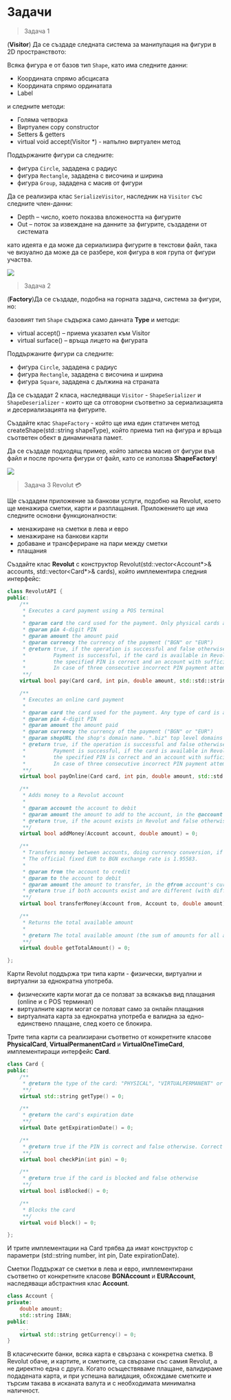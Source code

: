 # Задачи

> Задача 1

(**Visitor**) Да се създаде следната система за манипулация на фигури в 2D пространството:

Всяка фигура е от базов тип `Shape`, като има следните данни:
- Координата спрямо абсцисата
- Координата спрямо ординатата
- Label

и следните методи:
- Голяма четворка
- Виртуален copy constructor
- Setters & getters
- virtual void accept(Visitor *) - напълно виртуален метод

Поддържаните фигури са следните:
- фигура `Circle`, зададена с радиус
- фигура `Rectangle`, зададена с височина и ширина
- фигура `Group`, зададена с масив от фигури

Да се реализира клас `SerializeVisitor`, наследник на `Visitor` със следните член-данни:
- Depth – число, което показва вложеността на фигурите
- Out – поток за извеждане на данните за фигурите, създадени от системата

като идеята е да може да сериализира фигурите в текстови файл, така че визуално да може да се разбере, коя фигура в коя група от фигури участва.

![](./visitor.png)

> Задача 2

(**Factory**)Да се създаде, подобна на горната задача, система за фигури, но:

базовият тип `Shape` съдържа само данната **Type** и методи:
- virtual accept() – приема указател към Visitor
- virtual surface() – връща лицето на фигурата

Поддържаните фигури са следните:
- фигура `Circle`, зададена с радиус
- фигура `Rectangle`, зададена с височина и ширина
- фигура `Square`, зададена с дължина на страната

Да се създадат 2 класа, наследяващи `Visitor` - `ShapeSerializer` и `ShapeDeserializer` - които ще са отговорни съответно за сериализацията и десериализацията на фигурите.

Създайте клас `ShapeFactory` - който ще има един статичен метод createShape(std::string shapeType), който приема тип на фигура и връща съответен обект в динамичната памет.

Да се създаде подходящ пример, който записва масив от фигури във файл и после прочита фигури от файл, като се използва **ShapeFactory**!

![](./factory.png)

> Задача 3 Revolut 💳

Ще създадем приложение за банкови услуги, подобно на Revolut, което ще менажира сметки, карти и разплащания. Приложението ще има следните основни функционалности:

- менажиране на сметки в лева и евро
- менажиране на банкови карти
- добаване и трансфериране на пари между сметки
- плащания

Създайте клас **Revolut** с конструктор Revolut(std::vector<Account*>& accounts, std::vector<Card*>& cards), който имплементира следния интерфейс:

``` c++ 
class RevolutAPI {
public:
    /**
     * Executes a card payment using a POS terminal
     *
     * @param card the card used for the payment. Only physical cards are accepted
     * @param pin 4-digit PIN
     * @param amount the amount paid
     * @param currency the currency of the payment ("BGN" or "EUR")
     * @return true, if the operation is successful and false otherwise.
     *         Payment is successful, if the card is available in Revolut, valid, unblocked,
     *         the specified PIN is correct and an account with sufficient amount in the specified currency exists.
     *         In case of three consecutive incorrect PIN payment attempts, the card should be blocked.
     **/
    virtual bool pay(Card card, int pin, double amount, std::std::string currency) = 0;

    /**
     * Executes an online card payment
     *
     * @param card the card used for the payment. Any type of card is accepted
     * @param pin 4-digit PIN
     * @param amount the amount paid
     * @param currency the currency of the payment ("BGN" or "EUR")
     * @param shopURL the shop's domain name. ".biz" top level domains are currently banned and payments should be rejected
     * @return true, if the operation is successful and false otherwise.
     *         Payment is successful, if the card is available in Revolut, valid, unblocked,
     *         the specified PIN is correct and an account with sufficient amount in the specified currency exists.
     *         In case of three consecutive incorrect PIN payment attempts, the card should be blocked.
     **/
    virtual bool payOnline(Card card, int pin, double amount, std::std::string currency, std::std::string shopURL) = 0;

    /**
     * Adds money to a Revolut account
     *
     * @param account the account to debit
     * @param amount the amount to add to the account, in the @account's currency
     * @return true, if the acount exists in Revolut and false otherwise
     **/
    virtual bool addMoney(Account account, double amount) = 0;

    /**
     * Transfers money between accounts, doing currency conversion, if needed.
     * The official fixed EUR to BGN exchange rate is 1.95583.
     *
     * @param from the account to credit
     * @param to the account to debit
     * @param amount the amount to transfer, in the @from account's currency
     * @return true if both accounts exist and are different (with different IBANs) and false otherwise
     **/
    virtual bool transferMoney(Account from, Account to, double amount) = 0;

    /**
     * Returns the total available amount
     *
     * @return The total available amount (the sum of amounts for all accounts), in BGN
     **/
    virtual double getTotalAmount() = 0;

};
```
Карти
Revolut поддържа три типа карти - физически, виртуални и виртуални за еднократна употреба.

- физическите карти могат да се ползват за всякакъв вид плащания (online и с POS терминал)
- виртуалните карти могат се ползват само за онлайн плащания
- виртуалната карта за еднократна употреба е валидна за едно-единствено плащане, след което се блокира.

Трите типа карти са реализирани съответно от конкретните класове **PhysicalCard**, **VirtualPermanentCard** и **VirtualOneTimeCard**, имплементиращи интерфейс **Card**.

``` c++
class Card {
public:
    /**
     * @return the type of the card: "PHYSICAL", "VIRTUALPERMANENT" or "VIRTUALONETIME"
     **/
    virtual std::string getType() = 0;

    /**
     * @return the card's expiration date
     **/
    virtual Date getExpirationDate() = 0;

    /**
     * @return true if the PIN is correct and false otherwise. Correct means, equal to the PIN, set in the card upon construction (i.e. passed in its constructor). You can check it for validity, e.g. that it is a 4-digit number, but you can assume the input is valid.
     **/
    virtual bool checkPin(int pin) = 0;

    /**
     * @return true if the card is blocked and false otherwise
     **/
    virtual bool isBlocked() = 0;

    /**
     * Blocks the card
     **/
    virtual void block() = 0;

};
```

И трите имплементации на Card трябва да имат конструктор с параметри (std::string number, int pin, Date expirationDate).

Сметки
Поддържат се сметки в лева и евро, имплементирани съответно от конкретните класове **BGNAccount** и **EURAccount**, наследяващи абстрактния клас **Account**.

``` c++
class Account {
private:
    double amount;
    std::string IBAN;
public:
    ... 
    virtual std::string getCurrency() = 0;
}
```

В класическите банки, всяка карта е свързана с конкретна сметка. В Revolut обаче, и картите, и сметките, са свързани със самия Revolut, а не директно една с друга. Когато осъществяваме плащане, валидираме подадената карта, и при успешна валидация, обхождаме сметките и търсим такава в исканата валута и с необходимата минимална наличност.
